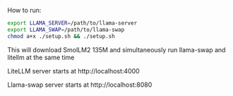 How to run:

```sh
export LLAMA_SERVER=/path/to/llama-server
export LLAMA_SWAP=/path/to/llama-swap
chmod a+x ./setup.sh && ./setup.sh
```

This will download SmolLM2 135M and simultaneously run llama-swap and litellm at the same time

LiteLLM server starts at http://localhost:4000

Llama-swap server starts at http://localhost:8080
